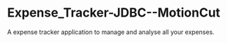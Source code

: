 # Expense_Tracker-JDBC--MotionCut
A expense tracker application to manage and analyse all your expenses.
